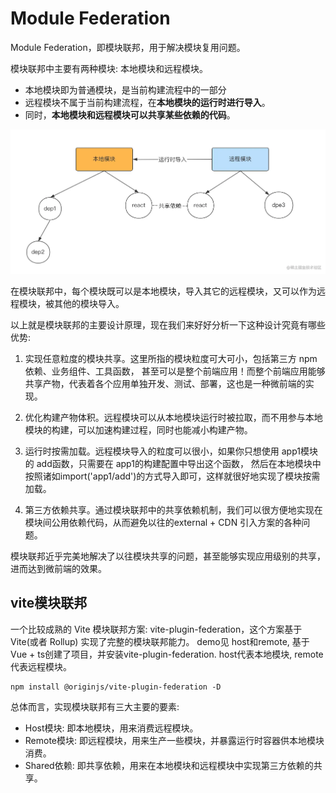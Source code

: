 # Module Federation
Module Federation，即模块联邦，用于解决模块复用问题。

模块联邦中主要有两种模块: 本地模块和远程模块。
- 本地模块即为普通模块，是当前构建流程中的一部分
- 远程模块不属于当前构建流程，在<strong>本地模块的运行时进行导入</strong>。
- 同时，<strong>本地模块和远程模块可以共享某些依赖的代码</strong>。

<img src="MF共享.webp" />

在模块联邦中，每个模块既可以是本地模块，导入其它的远程模块，又可以作为远程模块，被其他的模块导入。


以上就是模块联邦的主要设计原理，现在我们来好好分析一下这种设计究竟有哪些优势:

1. 实现任意粒度的模块共享。这里所指的模块粒度可大可小，包括第三方 npm 依赖、业务组件、工具函数，
甚至可以是整个前端应用！而整个前端应用能够共享产物，代表着各个应用单独开发、测试、部署，这也是一种微前端的实现。

2. 优化构建产物体积。远程模块可以从本地模块运行时被拉取，而不用参与本地模块的构建，可以加速构建过程，同时也能减小构建产物。

3. 运行时按需加载。远程模块导入的粒度可以很小，如果你只想使用 app1模块的 add函数，只需要在 app1的构建配置中导出这个函数，
然后在本地模块中按照诸如import('app1/add')的方式导入即可，这样就很好地实现了模块按需加载。

4. 第三方依赖共享。通过模块联邦中的共享依赖机制，我们可以很方便地实现在模块间公用依赖代码，从而避免以往的external + CDN 引入方案的各种问题。

模块联邦近乎完美地解决了以往模块共享的问题，甚至能够实现应用级别的共享，进而达到微前端的效果。

## vite模块联邦
一个比较成熟的 Vite 模块联邦方案: vite-plugin-federation，这个方案基于 Vite(或者 Rollup) 实现了完整的模块联邦能力。
demo见 host和remote, 基于Vue + ts创建了项目，并安装vite-plugin-federation. host代表本地模块, remote代表远程模块。
```
npm install @originjs/vite-plugin-federation -D
```

总体而言，实现模块联邦有三大主要的要素:
- Host模块: 即本地模块，用来消费远程模块。
- Remote模块: 即远程模块，用来生产一些模块，并暴露运行时容器供本地模块消费。
- Shared依赖: 即共享依赖，用来在本地模块和远程模块中实现第三方依赖的共享。